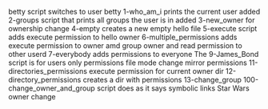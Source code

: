 betty script switches to user betty
1-who_am_i prints the current user
added 2-groups script that prints all groups the user is in
added 3-new_owner for ownership change
4-empty creates a new empty hello file
5-execute script adds execute permission to hello owner
6-multiple_permissions adds execute permission to owner amd group owner and read permission to other userd
7-everybody adds permissions to everyone
The 9-James_Bond script is for users only permissions
file mode change
mirror permissions
11-directories_permissions execute permission for current owner dir
12-directory_permissions creates a dir with permissions
13-change_group
100-change_owner_and_group script does as it says
symbolic links
Star Wars
owner change
